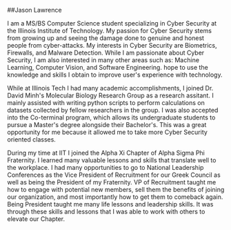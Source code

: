 ##Jason Lawrence

I am a MS/BS Computer Science student specializing in Cyber Security at the Illinois Institute of Technology. My passion
for Cyber Security stems from growing up and seeing the damage done to genuine and honest people from cyber-attacks.
My interests in Cyber Security are Biometrics, Firewalls, and Malware Detection. While I am passionate about Cyber 
Security, I am also interested in many other areas such as: Machine Learning, Computer Vision, and Software Engineering. 
hope to use the knowledge and skills I obtain to improve user's experience with technology.

While at Illinois Tech I had many academic accomplishments, I joined Dr. David Minh's Molecular Biology Research Group as
a research assitant. I mainly assisted with writing python scripts to perform calculations on datasets collected by
fellow researchers in the group. I was also accepted into the Co-terminal program, which allows its undergraduate 
students to pursue a Master's degree alongside their Bachelor's. This was a great opportunity for me because it allowed 
me to take more Cyber Security oriented classes.

During my time at IIT I joined the Alpha Xi Chapter of Alpha Sigma Phi Fraternity. I learned many valuable lessons and 
skills that translate well to the workplace. I had many opportunities to go to National Leadership Conferences as the 
Vice President of Recruitment for our Greek Council as well as being the President of my Fraternity. VP of Recruitment 
taught me how to engage with potential new members, sell them the benefits of joining our organization, and most 
importantly how to get them to comeback again. Being President taught me many life lessons and leadership skills. It was 
through these skills and lessons that I was able to work with others to elevate our Chapter.

